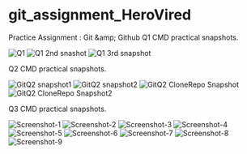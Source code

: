 # git_assignment_HeroVired
Practice Assignment : Git &amp;amp; Github
Q1 CMD practical snapshots.

![Q1 ](https://github.com/user-attachments/assets/cce7806b-75cd-429c-9551-26154c989490)
![Q1 2nd snashot](https://github.com/user-attachments/assets/b2717cb4-3654-408c-9392-5d19446b5b65)
![Q1 3rd snapshot](https://github.com/user-attachments/assets/47e70854-5380-40a2-9976-9e6be3f75f4f)

Q2 CMD practical snapshots.

![GitQ2 snapshot1](https://github.com/user-attachments/assets/32a3aa97-6a96-4568-9286-fdce104e1907)
![GitQ2 snapshot2](https://github.com/user-attachments/assets/393e1661-02f2-422c-84ff-c373966bd8a0)
![GitQ2 CloneRepo Snapshot](https://github.com/user-attachments/assets/fd4018ba-329f-491c-acc6-88f2f7c87037)
![GitQ2 CloneRepo Snapshot2](https://github.com/user-attachments/assets/0d7f95f2-75b3-4a61-b6ea-baa8ce5d0b04)

Q3 CMD practical snapshots.

![Screenshot-1](https://github.com/user-attachments/assets/4140e2fa-9e7a-48d8-9fd0-9bd5c76e710f)
![Screenshot-2](https://github.com/user-attachments/assets/3a1ff538-7d16-4bc7-b0cb-b44012898dc2)
![Screenshot-3](https://github.com/user-attachments/assets/a0cafa6d-419f-450a-b6d8-240e61bbaa55)
![Screenshot-4](https://github.com/user-attachments/assets/d05388f1-012b-4472-8bd9-76ef20a97e8e)
![Screenshot-5](https://github.com/user-attachments/assets/c09dfe3a-dc72-4c70-9705-704687249f32)
![Screenshot-6](https://github.com/user-attachments/assets/12c4645c-1679-4e33-ac5e-741499cdf117)
![Screenshot-7](https://github.com/user-attachments/assets/4f40cefe-6b4d-4b31-9b42-a421308b48e8)
![Screenshot-8](https://github.com/user-attachments/assets/b3bc0af9-0ca1-43f2-afdc-2c932055ad1c)
![Screenshot-9](https://github.com/user-attachments/assets/508caa9e-aebd-439c-9231-3beae2445943)







